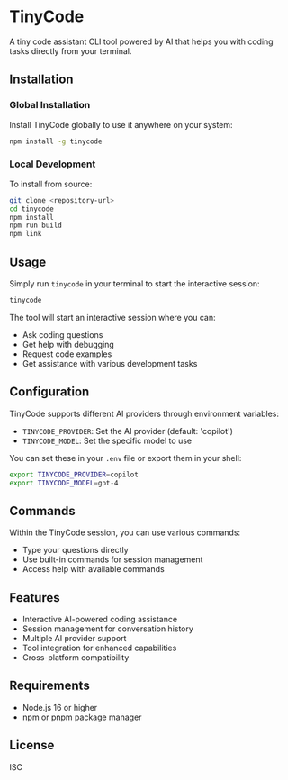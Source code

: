 # TinyCode

A tiny code assistant CLI tool powered by AI that helps you with coding tasks directly from your terminal.

## Installation

### Global Installation

Install TinyCode globally to use it anywhere on your system:

```bash
npm install -g tinycode
```

### Local Development

To install from source:

```bash
git clone <repository-url>
cd tinycode
npm install
npm run build
npm link
```

## Usage

Simply run `tinycode` in your terminal to start the interactive session:

```bash
tinycode
```

The tool will start an interactive session where you can:
- Ask coding questions
- Get help with debugging
- Request code examples
- Get assistance with various development tasks

## Configuration

TinyCode supports different AI providers through environment variables:

- `TINYCODE_PROVIDER`: Set the AI provider (default: 'copilot')
- `TINYCODE_MODEL`: Set the specific model to use

You can set these in your `.env` file or export them in your shell:

```bash
export TINYCODE_PROVIDER=copilot
export TINYCODE_MODEL=gpt-4
```

## Commands

Within the TinyCode session, you can use various commands:
- Type your questions directly
- Use built-in commands for session management
- Access help with available commands

## Features

- Interactive AI-powered coding assistance
- Session management for conversation history
- Multiple AI provider support
- Tool integration for enhanced capabilities
- Cross-platform compatibility

## Requirements

- Node.js 16 or higher
- npm or pnpm package manager

## License

ISC
